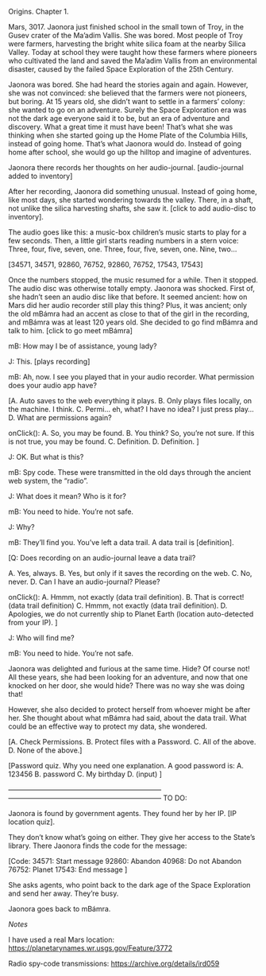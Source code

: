 Origins. Chapter 1.

Mars, 3017. Jaonora just finished school in the small town of Troy, in the Gusev crater of the Ma’adim Vallis. She was bored. Most people of Troy were farmers, harvesting the bright white silica foam at the nearby Silica Valley. Today at school they were taught how these farmers where pioneers who cultivated the land and saved the Ma’adim Vallis from an environmental disaster, caused by the failed Space Exploration of the 25th Century.

Jaonora was bored. She had heard the stories again and again. However, she was not convinced: she believed that the farmers were not pioneers, but boring. At 15 years old, she didn’t want to settle in a farmers’ colony: she wanted to go on an adventure. Surely the Space Exploration era was not the dark age everyone said it to be, but an era of adventure and discovery. What a great time it must have been! That’s what she was thinking when she started going up the Home Plate of the Columbia Hills, instead of going home. That’s what Jaonora would do. Instead of going home after school, she would go up the hilltop and imagine of adventures.

Jaonora there records her thoughts on her audio-journal. [audio-journal added to inventory]

After her recording, Jaonora did something unusual. Instead of going home, like most days, she started wondering towards the valley. There, in a shaft, not unlike the silica harvesting shafts, she saw it. [click to add audio-disc to inventory].

The audio goes like this: a music-box children’s music starts to play for a few seconds. Then, a little girl starts reading numbers in a stern voice: Three, four, five, seven, one. Three, four, five, seven, one. Nine, two…

[34571, 34571, 92860, 76752, 92860, 76752, 17543, 17543]

Once the numbers stopped, the music resumed for a while. Then it stopped. The audio disc was otherwise totally empty. Jaonora was shocked. First of, she hadn’t seen an audio disc like that before. It seemed ancient: how on Mars did her audio recorder still play this thing? Plus, it was ancient; only the old mBámra had an accent as close to that of the girl in the recording, and mBámra was at least 120 years old. She decided to go find mBámra and talk to him. [click to go meet mBámra]

mB: How may I be of assistance, young lady?

J: This. [plays recording]

mB: Ah, now. I see you played that in your audio recorder. What permission does your audio app have?

[A. Auto saves to the web everything it plays.
B. Only plays files locally, on the machine. I think.
C. Permi… eh, what? I have no idea? I just press play…
D. What are permissions again?

onClick():
A. So, you may be found. B. You think? So, you’re not sure. If this is not true, you may be found. C. Definition. D. Definition.
]

J: OK. But what is this?

mB: Spy code. These were transmitted in the old days through the ancient web system, the “radio”.

J: What does it mean? Who is it for?

mB: You need to hide. You’re not safe.

J: Why?

mB: They’ll find you. You’ve left a data trail. A data trail is [definition].

[Q: Does recording on an audio-journal leave a data trail?

A. Yes, always. B. Yes, but only if it saves the recording on the web. C. No, never. D. Can I have an audio-journal? Please?

onClick():
A. Hmmm, not exactly (data trail definition). B. That is correct! (data trail definition) C. Hmmm, not exactly (data trail definition). D. Apologies, we do not currently ship to Planet Earth (location auto-detected from your IP). ]

J: Who will find me?

mB: You need to hide. You’re not safe.

Jaonora was delighted and furious at the same time. Hide? Of course not! All these years, she had been looking for an adventure, and now that one knocked on her door, she would hide? There was no way she was doing that!

However, she also decided to protect herself from whoever might be after her. She thought about what mBámra had said, about the data trail. What could be an effective way to protect my data, she wondered.

[A. Check Permissions. B. Protect files with a Password. C. All of the above. D. None of the above.]

[Password quiz. Why you need one explanation.
A good password is:
A. 123456 B. password C. My birthday D. (input) ]

—————————————————————— ——————————————————————
TO DO:

Jaonora is found by government agents. They found her by her IP. [IP location quiz].

They don’t know what’s going on either. They give her access to the State’s library. There Jaonora finds the code for the message:

[Code:
34571: Start message
92860: Abandon
40968: Do not Abandon
76752: Planet
17543: End message ]

She asks agents, who point back to the dark age of the Space Exploration and send her away. They’re busy.

Jaonora goes back to mBámra.

*Notes*

I have used a real Mars location: https://planetarynames.wr.usgs.gov/Feature/3772

Radio spy-code transmissions: https://archive.org/details/ird059
